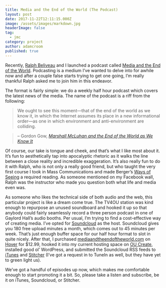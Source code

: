 ```yaml
---
title: Media and the End of the World (The Podcast)
layout: post
date: 2017-11-22T12:11:15.000Z
image: /assets/images/markdown.jpg
headerImage: false
tag:
  - jmc
category: project
author: adamcroom
published: true
---
```


Recently, [Ralph Beliveau][1] and I launched a podcast called [Media and the End of the World][2]. Podcasting is a medium I&#8217;ve wanted to delve into for awhile now and after a couple false starts trying to get one going, I&#8217;m really thankful Ralph asked me to join him in this endeavor.

The format is fairly simple: we do a weekly half hour podcast which covers the latest news of the media. The name of the podcast is a riff from the following:

> We ought to see this moment—that of the end of the world as we know it, in which the Internet assumes its place in a new informational order—as one in which environment and anti-environment are colliding.
  
> – Gordon Gow, [_Marshall McLuhan and the End of the World as We Know It_][3]

Of course, our take is tongue and cheek, and that&#8217;s what I like most about it. It&#8217;s fun to aesthetically tap into apocalyptic rhetoric as it walks the line between a close reality and incredible exaggeration. It&#8217;s also really fun to do it with Ralph, who is not only a really good friend, but who taught the very first course I took in Mass Communications and made Berger&#8217;s [Ways of Seeing][4] a required reading. As someone mentioned on my Facebook wall, Ralph was the instructor who made you question both what life and media even was.

As someone who likes the technical side of both audio and the web, this particular project is like a dream come true. The TV4OU station was kind enough to repurpose an unused soundboard and hooked it up so that anybody could fairly seamlessly record a three person podcast in one of Gaylord Hall&#8217;s audio booths. Per usual, I&#8217;m trying to find a cost-effective way of creating media. I&#8217;ve opted for [Soundcloud][5] as the host. Soundcloud gives you 180 free upload minutes a month, which comes out to 45 minutes per week. That&#8217;s just enough buffer space for our half hour format to slot in quite nicely. After that, I purchased [mediaandtheendoftheworld.com][2] on [Hover][6] for $12.99, hooked it into my current hosting space on [OU Create][7], installed good ol&#8217; WordPress, and submitted the Soundcloud RSS feeds to [iTunes][8] and [Stitcher][9] (I&#8217;ve got a request in to TuneIn as well, but they have yet to green light us).

We&#8217;ve got a handful of episodes up now, which makes me comfortable enough to start promoting it a bit. So, please take a listen and subscribe, be it on iTunes, Soundcloud, or Stitcher.

 [1]: https://twitter.com/ralphbeliveau
 [2]: http://mediaandtheendoftheworld.com
 [3]: https://journals.library.ualberta.ca/esc/index.php/ESC/article/viewFile/10963/8449
 [4]: https://www.amazon.com/Ways-Seeing-Based-Television-Penguin/dp/0140135154
 [5]: http://soundcloud.com
 [6]: http://hover.com
 [7]: http://create.ou.edu
 [8]: https://itunes.apple.com/us/podcast/media-and-the-end-of-the-world/id1311724632
 [9]: https://www.stitcher.com/podcast/media-and-the-end-of-the-world?refid=stpr
